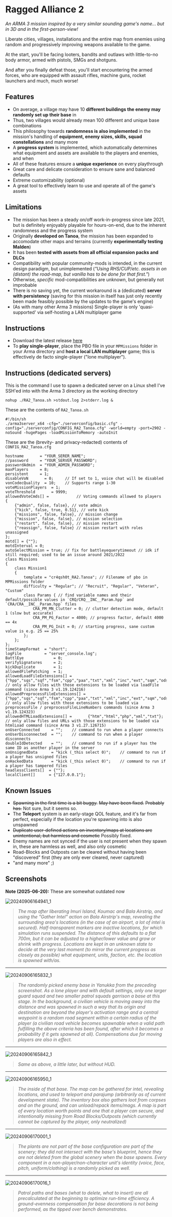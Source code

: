 # Ragged Alliance 2
*An ARMA 3 mission inspired by a very similar sounding game's name... but in 3D and in the first-person-view!*

Liberate cities, villages, installations and the entire map from enemies using random and progressively improving weapons available to the game.

At the start, you'll be facing looters, bandits and outlaws with little-to-no body armor, armed with pistols, SMGs and shotguns.

And after you finally defeat those, you'll start encountering the armed forces, who are equipped with assault rifles, machine guns, rocket launchers and much, much worse!

## Features
- On average, a village may have 10 **different buildings the enemy may randomly set up their base** in
- Thus, two villages would already mean 100 different and unique base combinations
- This philosophy towards **randomness is also implemented** in the mission's handling of **equipment, enemy sizes, skills, squad constellations** and many more
- A **progress system** is implemented, which automatically determines what equipment and assets are available to the players and enemies, and when
- All of these features ensure a **unique experience** on every playthrough
- Great care and delicate consideration to ensure sane and balanced defaults
- Extreme customizability (optional)
- A great tool to effectively learn to use and operate all of the game's assets

## Limitations
- The mission has been a steady on/off work-in-progress since late 2021, but is definitely enjoyably playable for hours-on-end, due to the inherent randomness and the progress system
- Originally **developed on Tanoa**, the mission has been expanded to accomodate other maps and terrains (currently **experimentally testing Malden**)
- It has been **tested with assets from all official expansion packs and DLCs**
- Compatibility with popular community-mods is intended, in the current design paradigm, but unimplemented (*"Using RHS/CUP/etc. assets in on (distant) the road-map, but vanilla has to be done for that first."*)
- Otherwise, *specific* mod-compatibilities are unknown, but generally not improbable
- There is no saving yet, the current workaround is a (dedicated) **server with persistency** (saving for this mission in itself has just only recently been made feasibly possible by the updates to the game's engine)
- (As with many other Arma 3 missions) Single-player is only 'quasi-supported' via self-hosting a LAN multiplayer game


## Instructions
- Download the latest release [here](https://github.com/ariebesehl/RaggedAlliance2/releases)
- To **play single-player**, place the PBO file in your `MPMissions` folder in your Arma directory and **host a local LAN multiplayer** game; this is effectively de facto single-player ("lone multiplayer").

## Instructions (dedicated servers)
This is the command I use to spawn a dedicated server on a Linux shell I've SSH'ed into with the Arma 3 directory as the working directory  

    nohup ./RA2_Tanoa.sh >stdout.log 2>stderr.log &

These are the contents of `RA2_Tanoa.sh`  
    
    #!/bin/sh    
    ./arma3server_x64 -cfg="./serverconfig/basic.cfg" -config="./serverconfig/CONFIG_RA2_Tanoa.cfg" -world=empty -port=2902 -noSound -hugePages -loadMissionToMemory -autoInit

These are the (brevity- and privacy-redacted) contents of `CONFIG_RA2_Tanoa.cfg`  
    
    hostname       = "YOUR_SERER_NAME";
    //password     = "YOUR_SERVER_PASSWORD";
    passwordAdmin  = "YOUR_ADMIN_PASSWORD"; 
    maxPlayers     = 8;
    persistent     = 1; 
    disableVoN       = 0;     // If set to 1, voice chat will be disabled
    vonCodecQuality  = 10;    // Supports range 1-30
    voteMissionPlayers  = 1;
    voteThreshold       = 9999;
    allowedVoteCmds[] =            // Voting commands allowed to players
    {
    	{"admin", false, false}, // vote admin
    	{"kick", false, true, 0.51}, // vote kick
    	{"missions", false, false}, // mission change
    	{"mission", false, false}, // mission selection
    	{"restart", false, false}, // mission restart
    	{"reassign", false, false} // mission restart with roles unassigned
    };
    motd[] = {""};
    motdInterval = 0;
    autoSelectMission = true; // fix for battleyequerytimeout // idk if still required; used to be an issue around 2021/2022
    class Missions
    {
    	class Mission1
    	{
    		template = "cr4qsh0t_RA2.Tanoa"; // Filename of pbo in MPMissions folder
    		difficulty = "Regular"; // "Recruit", "Regular", "Veteran", "Custom"
    		class Params { // find variable names and their default/possible values in `CRQ/CRQ__INC__Param.hpp` and `CRA/CRA__INC__Param.hpp` files
    			CRA_PM_MN_Clutter = 0; // clutter detection mode, default 1 (slow but accurate)
    			CRA_PM_PG_Factor = 4000; // progress factor, default 4000 == 4x
    			CRA_PM_PG_Init = 0; // starting progress, sane custom value is e.g. 25 == 25%
    		};
    	};
    };
    timeStampFormat  = "short";
    logFile          = "server_console.log";
    BattlEye             = 0;
    verifySignatures     = 2;
    kickDuplicate        = 1;
    allowedFilePatching  = 1;
    allowedLoadFileExtensions[] =       {"hpp","sqs","sqf","fsm","cpp","paa","txt","xml","inc","ext","sqm","ods","fxy","lip","csv","kb","bik","bikb","html","htm","biedi"}; // only allow files with those extensions to be loaded via loadFile command (since Arma 3 v1.19.124216) 
    allowedPreprocessFileExtensions[] = {"hpp","sqs","sqf","fsm","cpp","paa","txt","xml","inc","ext","sqm","ods","fxy","lip","csv","kb","bik","bikb","html","htm","biedi"}; // only allow files with those extensions to be loaded via preprocessFile / preprocessFileLineNumbers commands (since Arma 3 v1.19.124323)
    allowedHTMLLoadExtensions[] =       {"htm","html","php","xml","txt"}; // only allow files and URLs with those extensions to be loaded via htmlLoad command (since Arma 3 v1.27.126715)
    onUserConnected     = "";    // command to run when a player connects
    onUserDisconnected  = "";    // command to run when a player disconnects
    doubleIdDetected    = "";    // command to run if a player has the same ID as another player in the server
    onUnsignedData      = "kick (_this select 0)";    // command to run if a player has unsigned files
    onHackedData        = "kick (_this select 0)";    // command to run if a player has tampered files
    headlessClients[]  = {""};
    localClient[]      = {"127.0.0.1"};

## Known Issues
- ~~Spawning in the first time is a bit buggy.~~ ~~May have been fixed.~~ ~~Probably has.~~ Not sure, but it seems so.
- The **Teleport** system is an early-stage QOL feature, and it's far from perfect, especially if the location you're spawning into is also unspawned
- ~~Duplicate user-defined actions on inventory/maps at locations are unintentional, but harmless and cosmetic~~ Possibly fixed.
- Enemy names are not synced if the user is not present when they spawn in, these are harmless as well, and also only cosmetic
- Road-Blocks and Outposts can be cleared without having been "discovered" first (they are only ever cleared, never captured)
- "and many more" ;)

## Screenshots

**Note (2025-06-20):** These are somewhat outdated now

![20240906164941_1](https://github.com/user-attachments/assets/14547ebc-3986-4dab-9f77-a07774f60e97)
>*The map after liberating Imuri Island, Koumac and Bala Airstrip, and using the "Gather Intel" action on Bala Airstrip's map, revealing the surrounding area's locations (in the case of an airport, a lot of intel is secured). Half-transparent markers are inactive locations, for which simulation runs suspended. The distance of this defaults to a flat 700m, but it can be adjusted to a higher/lower value and grow or shrink with progress. Locations are kept in an unknown state to decide at the very last moment (to mirror the current progress as closely as possible) what equipment, units, faction, etc. the location is spawned with/as.*
---
![20240906165832_1](https://github.com/user-attachments/assets/fcc91430-f89a-4a96-b195-67150a891539)
>*The randomly picked enemy base in Yanukka from the preceding screenshot. As a lone player and with default settings, only one larger guard squad and two smaller patrol squads garrison a base at this stage. In the background, a civilian vehicle is moving away into the distance and was spawned in such a way that its origin and destination are beyond the player's activation range and a central waypoint is a random road segment within a certain radius of the player (a civilian road vehicle becomes spawnable when a valid path fulfilling the above criteria has been found, after which it becomes a probability if it gets spawned at all). Compensations due for moving players are also in effect.*
---
![20240906165842_1](https://github.com/user-attachments/assets/7a2146e7-dbb0-419c-96d8-65a55c64d005)
>*Same as above, a little later, but without HUD.*
---
![20240906165950_1](https://github.com/user-attachments/assets/3e9bca9e-48c1-4dda-9644-3bcc97a2c302)
>*The inside of that base. The map can be gathered for intel, revealing locations, and used to teleport and parajump (arbitrarily as of current development state). The inventory box also gathers loot from corpses and on the ground, and can unload/repack items/mags. A map is part of every location worth points and one that a player can secure, and intentionally missing from Road Blocks/Outposts (which currently cannot be captured by the player, only neutralized)*
---
![20240906170001_1](https://github.com/user-attachments/assets/aab9ec83-58c8-47bb-bdc3-87f0541149d9)
>*The plants are not part of the base configuration are part of the scenery; they did not intersect with the base's blueprint, hence they are not deleted from the global scenery when the base spawns. Every component in a non-player/non-character unit's identity (voice, face, pitch, uniform/clothing) is a randomly picked as well.*
---
![20240906170016_1](https://github.com/user-attachments/assets/3a0f4861-d9ef-40b3-b698-b7f2d66d4f45)
>*Patrol paths and bases (what to delete, what to insert) are all precalculated at the beginning to optimize run-time efficiency. A ground-evenness compensation for base decorations is not being performed, as the tipped over bench demonstrates.*

